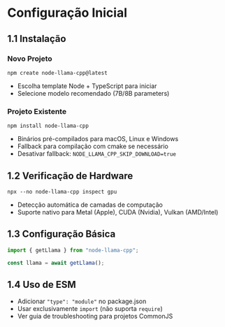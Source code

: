 # Configuração Inicial

## 1.1 Instalação

### Novo Projeto

```shell
npm create node-llama-cpp@latest
```

- Escolha template Node + TypeScript para iniciar
- Selecione modelo recomendado (7B/8B parameters)

### Projeto Existente

```shell
npm install node-llama-cpp
```

- Binários pré-compilados para macOS, Linux e Windows
- Fallback para compilação com cmake se necessário
- Desativar fallback: `NODE_LLAMA_CPP_SKIP_DOWNLOAD=true`

## 1.2 Verificação de Hardware

```shell
npx --no node-llama-cpp inspect gpu
```

- Detecção automática de camadas de computação
- Suporte nativo para Metal (Apple), CUDA (Nvidia), Vulkan (AMD/Intel)

## 1.3 Configuração Básica

```typescript
import { getLlama } from "node-llama-cpp";

const llama = await getLlama();
```

## 1.4 Uso de ESM

- Adicionar `"type": "module"` no package.json
- Usar exclusivamente `import` (não suporta `require`)
- Ver guia de troubleshooting para projetos CommonJS
